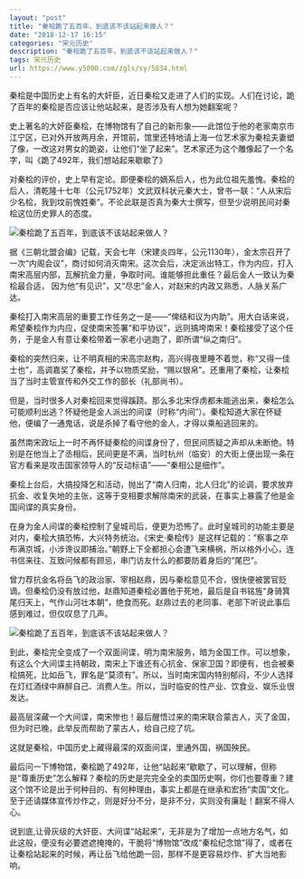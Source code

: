 ```yaml
---
layout: "post"
title: "秦桧跪了五百年，到底该不该站起来做人？"
date: "2018-12-17 16:15"
categories: "宋元历史"
description: "秦桧跪了五百年，到底该不该站起来做人？"
tags: 宋元历史
url: https://www.y5000.com/zgls/sy/5834.html
---
```






秦桧是中国历史上有名的大奸臣，近日秦桧又走进了人们的实现。人们在讨论，跪了百年的秦桧是否应该让他站起来，是否涉及有人想为她翻案呢？

史上著名的大奸臣秦桧，在博物馆有了自己的新形象——此馆位于他的老家南京市江宁区，已对外开放两月余，开馆前，馆里还特地请上海一位艺术家为秦桧夫妻塑了像，一改这对男女的跪姿，让他们“坐了起来”。艺术家还为这个雕像起了一个名字，叫《跪了492年，我们想站起来歇歇了》

对秦桧的评价，史上早有定论。即便秦桧的嫡系后人，也为此位祖先羞愧。秦桧的后人，清乾隆十七年（公元1752年）文武双科状元秦大士，曾书一联：“人从宋后少名桧，我到坟前愧姓秦”。不论此联是否真为秦大士撰写，但至少说明民间对秦桧这位历史罪人的态度。

![秦桧跪了五百年，到底该不该站起来做人？](/uploads/allimg/161124/6-16112414194H05.JPG)

据《三朝北盟会编》记载，天会七年（宋建炎四年，公元1130年），金太宗召开了一次“内阁会议”，商讨如何消灭南宋。这次会后，决定派出特工，作为内应，打入南宋高层内部，瓦解抗金力量，争取时间。谁能够担此重任？最后金人一致认为秦桧最合适，
因为他“有见识”，又“尽忠”金人，对赵宋的内政又熟悉，人脉关系广达。

秦桧打入南宋高层的重要工作任务之一是——“俾结和议为内助”。用大白话来说，希望秦桧作为内应，促使南宋签署“和平协议”，远则搞垮南宋！秦桧接受了这个任务，于是金人有意让秦桧带着一家老小逃跑了，即所谓“纵之南归”。

秦桧的突然归来，让不明真相的宋高宗赵构，高兴得夜里睡不着觉，称“又得一佳士也”，高调嘉奖了秦桧，并予以物质奖励，“赐以银帛”。还重用了秦桧，让秦桧当了当时主管宣传和外交工作的部长（礼部尚书）。

但是，当时很多人对秦桧回来觉得蹊跷。那么多北宋俘虏都未能逃出来，秦桧怎么可能顺利出逃？怀疑他是金人派出的间谍（时称“内间”）。秦桧知道大家在怀疑他，便编了一通鬼话，说是杀掉了看守他的金人，才得以乘船逃回来的。

虽然南宋政坛上一时不再怀疑秦桧的间谍身份了，但民间质疑之声却从未断绝。特别是在他当上了丞相后，民间更是不满，当时杭州（临安）的大街上便出现一条在官方看来是攻击国家领导人的“反动标语”——“秦相公是细作”。

秦桧上台后，大搞投降乞和活动，抛出了“南人归南，北人归北”的论调，要求放弃抗金、收复失地的主张，这等于变相要求解除南宋的武装，在事实上暴露了他是金国间谍的真实身份。

在身为金人间谍的秦桧控制了皇城司后，便更为恐怖了。此时皇城司的功能主要是对内，秦桧大搞恐怖，大兴特务统治。《宋史·秦桧传》是这样记载的：”察事之卒布满京城，小涉谗议即捕治。”朝野上下全都担心会遭飞来横祸，所以格外小心，连书信来往、互致问候都有顾忌，串门访友什么的都要防着身后的“尾巴”。

曾力荐抗金名将岳飞的政治家、宰相赵鼎，因与秦桧意见不合，很快便被罢官贬谪。但秦桧仍没有放过他，赵鼎知道秦桧必置他于死地，最后是自书铭旌“身骑箕尾归天上，气作山河壮本朝”，绝食而死。赵鼎过去的老同事、老部下听说此事后感到难过，但仅叹息了几声。

![秦桧跪了五百年，到底该不该站起来做人？](/uploads/allimg/161124/6-161124142040543.JPG)

到此，秦桧完全变成了一个双面间谍，明为南宋服务，暗为金国工作。可以想象，有这么个大间谍主持朝政，南宋上下谁还有心抗金、保家卫国？即便有，也会被秦桧搞死，比如岳飞，罪名是“莫须有”。所以，当时南宋国内特别郁闷，不少人选择在灯红酒绿中麻醉自己、消费人生。所以，当时临安的性产业、饮食业、娱乐业很发达。

最高层深藏一个大间谍，南宋惨也！最后醒悟过来的南宋联合蒙古人，灭了金国，但为时已晚，此举反而帮助了蒙古人，给自己挖了坑。

这就是秦桧，中国历史上藏得最深的双面间谍，里通外国，祸国殃民。

最后问一下博物馆，秦桧跪了492年，让他“站起来”歇歇了，可以理解，但称是“尊重历史”怎么解释？秦桧的历史是完完全全的卖国历史啊，你们也要尊重？建这个馆不论是出于何种目的、有何种理由，事实上都是在继承和宏扬“卖国”文化。至于还请媒体宣传炒作之，则是好分不分，是非不分，实则没有廉耻！翻案不得人心。

说到底,让骨灰级的大奸臣、大间谍“站起来”，无非是为了增加一点地方名气，如此这般，便没有必要遮遮掩掩的，干脆将“博物馆”改成“秦桧纪念馆”得了，或者在让秦桧站起来的时候，再让岳飞给他跪一回，那样不是更容易炒作、扩大当地影响。
